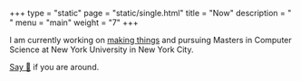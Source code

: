 +++
type = "static"
page = "static/single.html"
title = "Now"
description = " "
menu = "main"
weight = "7"
+++

I am currently working on [making things](../projects) and pursuing Masters in Computer Science at New York University in New York City.



[Say 👋](https://www.linkedin.com/in/madhurbiyani/) if you are around.
